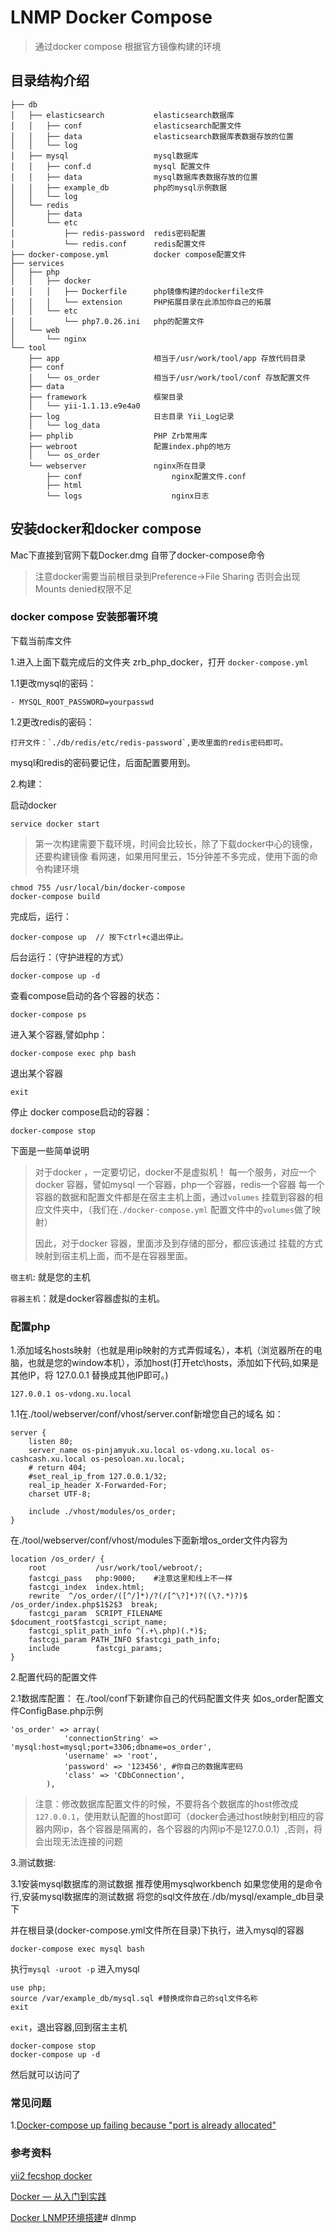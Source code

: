 
LNMP Docker Compose
=============


> 通过docker compose 根据官方镜像构建的环境 


目录结构介绍
---------

	├── db
	│   ├── elasticsearch           elasticsearch数据库
	│   │   ├── conf          		elasticsearch配置文件
	│   │   ├── data				elasticsearch数据库表数据存放的位置
	│   │   └── log
	│   ├── mysql             		mysql数据库
	│   │   ├── conf.d          	mysql 配置文件
	│   │   ├── data				mysql数据库表数据存放的位置
	│   │   ├── example_db			php的mysql示例数据
	│   │   └── log
	│   └── redis				
	│       ├── data
	│       └── etc
	│           ├── redis-password 	redis密码配置
	│           └── redis.conf 		redis配置文件
	├── docker-compose.yml			docker compose配置文件
	├── services
	│   ├── php
	│   │   ├── docker
	│   │   │   ├── Dockerfile		php镜像构建的dockerfile文件
	│   │   │   └── extension		PHP拓展目录在此添加你自己的拓展
	│   │   └── etc
	│   │       └── php7.0.26.ini	php的配置文件
	│   └── web
	│       └── nginx
	└── tool
	    ├── app 					相当于/usr/work/tool/app 存放代码目录
	    ├── conf
	    │   └── os_order 			相当于/usr/work/tool/conf 存放配置文件
	    ├── data
	    ├── framework 				框架目录
	    │   └── yii-1.1.13.e9e4a0
	    ├── log						日志目录 Yii_Log记录
	    │   └── log_data
	    ├── phplib					PHP Zrb常用库
	    ├── webroot					配置index.php的地方
	    │   └── os_order
	    └── webserver 				nginx所在目录
	        ├── conf					nginx配置文件.conf
	        ├── html
	        └── logs					nginx日志

安装docker和docker compose
-------------------------

Mac下直接到官网下载Docker.dmg 自带了docker-compose命令 

>注意docker需要当前根目录到Preference->File Sharing 否则会出现Mounts denied权限不足



### docker compose 安装部署环境

下载当前库文件

1.进入上面下载完成后的文件夹 zrb\_php\_docker，打开 `docker-compose.yml`

1.1更改mysql的密码：
```
- MYSQL_ROOT_PASSWORD=yourpasswd
```

1.2更改redis的密码：

```
打开文件：`./db/redis/etc/redis-password`,更改里面的redis密码即可。
```

mysql和redis的密码要记住，后面配置要用到。


2.构建：

启动docker

```
service docker start
```

> 第一次构建需要下载环境，时间会比较长，除了下载docker中心的镜像，还要构建镜像
> 看网速，如果用阿里云，15分钟差不多完成，使用下面的命令构建环境

```
chmod 755 /usr/local/bin/docker-compose
docker-compose build
```


完成后，运行：

```
docker-compose up  // 按下ctrl+c退出停止。
```

后台运行：（守护进程的方式）

```
docker-compose up -d
```

查看compose启动的各个容器的状态：

```
docker-compose ps
```

进入某个容器,譬如php：

```
docker-compose exec php bash
```

退出某个容器

```
exit
```


停止 docker compose启动的容器：

```
docker-compose stop
```

下面是一些简单说明


> 对于docker ，一定要切记，docker不是虚拟机！
> 每一个服务，对应一个docker 容器，譬如mysql
> 一个容器，php一个容器，redis一个容器
> 每一个容器的数据和配置文件都是在宿主主机上面，通过`volumes`
> 挂载到容器的相应文件夹中，（我们在`./docker-compose.yml`
> 配置文件中的`volumes`做了映射）
> 
> 因此，对于docker 容器，里面涉及到存储的部分，都应该通过
> 挂载的方式映射到宿主机上面，而不是在容器里面。

`宿主机`: 就是您的主机

`容器主机`：就是docker容器虚拟的主机。



### 配置php

1.添加域名hosts映射（也就是用ip映射的方式弄假域名），本机（浏览器所在的电脑，也就是您的window本机），添加host(打开etc\hosts，添加如下代码,如果是其他IP，将 127.0.0.1 替换成其他IP即可。)

```
127.0.0.1 os-vdong.xu.local

```
1.1在./tool/webserver/conf/vhost/server.conf新增您自己的域名 如：

	server {
	    listen 80;
	    server_name os-pinjamyuk.xu.local os-vdong.xu.local os-cashcash.xu.local os-pesoloan.xu.local;
	    # return 404;
	    #set_real_ip_from 127.0.0.1/32;
	    real_ip_header X-Forwarded-For;
	    charset UTF-8;
	
	    include ./vhost/modules/os_order;
	}
在./tool/webserver/conf/vhost/modules下面新增os_order文件内容为

	location /os_order/ {
	    root           /usr/work/tool/webroot/;
	    fastcgi_pass   php:9000;	#注意这里和线上不一样
	    fastcgi_index  index.html;
	    rewrite  ^/os_order/([^/]*)/?(/[^\?]*)?((\?.*)?)$  /os_order/index.php$1$2$3  break;
	    fastcgi_param  SCRIPT_FILENAME    $document_root$fastcgi_script_name;
	    fastcgi_split_path_info ^(.+\.php)(.*)$;
	    fastcgi_param PATH_INFO $fastcgi_path_info;
	    include        fastcgi_params;
	}


2.配置代码的配置文件

2.1数据库配置：
在./tool/conf下新建你自己的代码配置文件夹 如os_order配置文件ConfigBase.php示例

	'os_order' => array(
	            'connectionString' => 'mysql:host=mysql;port=3306;dbname=os_order',
	            'username' => 'root',
	            'password' => '123456', #你自己的数据库密码
	            'class' => 'CDbConnection',
	        ),



> 注意：修改数据库配置文件的时候，不要将各个数据库的host修改成`127.0.0.1`，使用默认配置的host即可（docker会通过host映射到相应的容器内网ip，各个容器是隔离的，各个容器的内网ip不是127.0.0.1）,否则，将会出现无法连接的问题



3.测试数据:

3.1安装mysql数据库的测试数据 推荐使用mysqlworkbench 如果您使用的是命令行,安装mysql数据库的测试数据 将您的sql文件放在./db/mysql/example_db目录下


并在根目录(docker-compose.yml文件所在目录)下执行，进入mysql的容器

```
docker-compose exec mysql bash
```

执行`mysql -uroot -p` 进入mysql

```
use php;
source /var/example_db/mysql.sql #替换成你自己的sql文件名称
exit
```

`exit`，退出容器,回到宿主主机


```
docker-compose stop
docker-compose up -d
```

然后就可以访问了
### 常见问题
1.[Docker-compose up failing because "port is already allocated"](https://github.com/docker/compose/issues/4950)



### 参考资料
[yii2 fecshop docker](https://github.com/fecshop/yii2_fecshop_docker)

[Docker — 从入门到实践](https://yeasy.gitbooks.io/docker_practice)

[Docker LNMP环境搭建](https://www.awaimai.com/2120.html)# dlnmp
